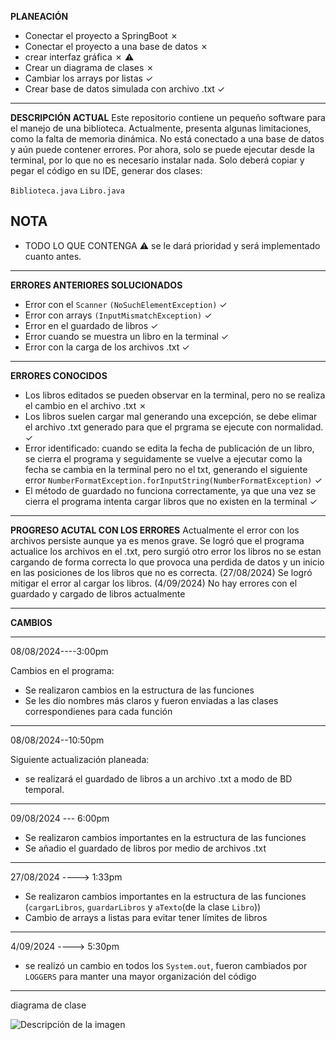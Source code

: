
**PLANEACIÓN**
- Conectar el proyecto a SpringBoot &cross;
- Conectar el proyecto a una base de datos &cross; 
- crear interfaz gráfica &cross; :warning:
- Crear un diagrama de clases &cross;
- Cambiar los arrays por listas &check;
- Crear base de datos simulada con archivo .txt &check;


________________________________________________________________________________


**DESCRIPCIÓN ACTUAL**
 Este repositorio contiene un pequeño software para el manejo de una biblioteca. Actualmente, presenta algunas limitaciones, como la falta de memoria dinámica. No está conectado a una base de datos y aún puede contener errores.
 Por ahora, solo se puede ejecutar desde la terminal, por lo que no es necesario instalar nada. Solo deberá copiar y pegar el código en su IDE, generar dos clases:

 `Biblioteca.java`
 `Libro.java`
## NOTA 
- TODO LO QUE CONTENGA :warning: se le dará prioridad y será implementado cuanto antes.

_________________________________________________________________________________

**ERRORES ANTERIORES SOLUCIONADOS**
- Error con el `Scanner` `(NoSuchElementException)` &check;
- Error con arrays `(InputMismatchException)` &check;
- Error en el guardado de libros &check;
- Error cuando se muestra un libro en la terminal &check;
- Error con la carga de los archivos .txt  &check;


_________________________________________________________________________________

**ERRORES CONOCIDOS**
- Los libros editados se pueden observar en la terminal, pero no se realiza el cambio en el archivo .txt &cross;
- Los libros suelen cargar mal generando una excepción, se debe elimar el archivo .txt generado para que el prgrama se ejecute con normalidad. &check;
- Error identificado: cuando se edita la fecha de publicación de un libro, se cierra el programa y seguidamente se vuelve a ejecutar como la fecha se cambia en la terminal pero no el txt, generando el siguiente error `NumberFormatException.forInputString(NumberFormatException)` &check;
- El método de guardado no funciona correctamente, ya que una vez se cierra el programa
      intenta cargar libros que no existen en la terminal &check;

__________________________________________________________________________________
**PROGRESO ACUTAL CON LOS ERRORES**
Actualmente el error con los archivos persiste aunque ya es menos grave.
Se logró que el programa actualice los archivos en el .txt, pero surgió otro error
los libros no se estan cargando de forma correcta lo que provoca una perdida de datos y un inicio en las posiciones de los libros que no es correcta.
(27/08/2024)
Se logró mitigar el error al cargar los libros.
(4/09/2024)
No hay errores con el guardado y cargado de libros actualmente


__________________________________________________________________________________

 **CAMBIOS**
__________________________________________________________  
08/08/2024----3:00pm

Cambios en el programa: 
- Se realizaron cambios en la estructura de las funciones
- Se les dio nombres más claros y fueron enviadas a las clases correspondienes para cada función

____________________________________________________________ 
08/08/2024--10:50pm

Siguiente actualización planeada:
- se realizará el guardado de libros a un archivo .txt a modo de BD temporal.

_________________________________________________________________________________

09/08/2024 --- 6:00pm

- Se realizaron cambios importantes en la estructura de las funciones
- Se añadio el guardado de libros por medio de archivos .txt

_____________________________________________________________________________________

27/08/2024 ----> 1:33pm

- Se realizaron cambios importantes en la estructura de las funciones (`cargarLibros`, `guardarLibros` y `aTexto`(de la clase `Libro`))
- Cambio de arrays a listas  para evitar tener límites de libros

_____________________________________________________________________________________

4/09/2024 ----> 5:30pm
- se realizó un cambio en todos los `System.out`, fueron cambiados por `LOGGERS` para manter una mayor organización del código

_____________________________________________________________________________________

diagrama de clase


![Descripción de la imagen](C:/Users/danie/OneDrive/Imágenes/diagramaCBiblioteca.JPG)


